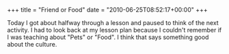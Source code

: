+++
title = "Friend or Food"
date = "2010-06-25T08:52:17+00:00"
+++

Today I got about halfway through a lesson and paused to think of the next activity.  I had to look back at my lesson plan because I couldn't remember if I was teaching about "Pets" or "Food".  I think that says something good about the culture.
			